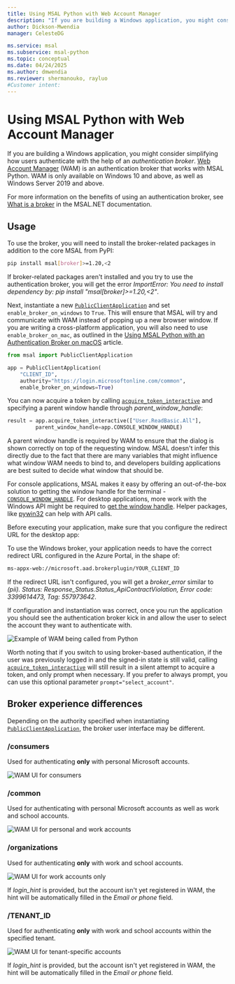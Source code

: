 ```yaml
---
title: Using MSAL Python with Web Account Manager
description: "If you are building a Windows application, you might consider simplifying how users authenticate with the help of an authentication broker - the Web Account Manager."
author: Dickson-Mwendia
manager: CelesteDG

ms.service: msal
ms.subservice: msal-python
ms.topic: conceptual
ms.date: 04/24/2025
ms.author: dmwendia
ms.reviewer: shermanouko, rayluo
#Customer intent: 
---
```


# Using MSAL Python with Web Account Manager

If you are building a Windows application, you might consider simplifying how users authenticate with the help of an *authentication broker*. [Web Account Manager](/windows/uwp/security/web-account-manager) (WAM) is an authentication broker that works with MSAL Python. WAM is only available on Windows 10 and above, as well as Windows Server 2019 and above.

For more information on the benefits of using an authentication broker, see [What is a broker](/entra/msal/dotnet/acquiring-tokens/desktop-mobile/wam#what-is-a-broker) in the MSAL.NET documentation.

## Usage

To use the broker, you will need to install the broker-related packages in addition to the core MSAL from PyPI:

```bash
pip install msal[broker]>=1.20,<2
```

If broker-related packages aren't installed and you try to use the authentication broker, you will get the error *ImportError: You need to install dependency by: pip install "msal[broker]>=1.20,<2"*.

Next, instantiate a new [`PublicClientApplication`](xref:msal.application.PublicClientApplication) and set `enable_broker_on_windows` to `True`. This will ensure that MSAL will try and communicate with WAM instead of popping up a new browser window. If you are writing a cross-platform application, you will also need to use `enable_broker_on_mac`, as outlined in the [Using MSAL Python with an Authentication Broker on macOS](macos-broker.md) article.

```python
from msal import PublicClientApplication

app = PublicClientApplication(
    "CLIENT_ID",
    authority="https://login.microsoftonline.com/common",
    enable_broker_on_windows=True)
```

You can now acquire a token by calling [`acquire_token_interactive`](xref:msal.application.PublicClientApplication.acquire_token_interactive) and specifying a parent window handle through *parent_window_handle*:

```python
result = app.acquire_token_interactive(["User.ReadBasic.All"],
         parent_window_handle=app.CONSOLE_WINDOW_HANDLE)
```

A parent window handle is required by WAM to ensure that the dialog is shown correctly on top of the requesting window. MSAL doesn't infer this directly due to the fact that there are many variables that might influence what window WAM needs to bind to, and developers building applications are best suited to decide what window that should be.

For console applications, MSAL makes it easy by offering an out-of-the-box solution to getting the window handle for the terminal - [`CONSOLE_WINDOW_HANDLE`](xref:msal.application.PublicClientApplication.CONSOLE_WINDOW_HANDLE). For desktop applications, more work with the Windows API might be required to [get the window handle](/windows/apps/develop/ui-input/retrieve-hwnd). Helper packages, like [pywin32](https://pypi.org/project/pywin32/) can help with API calls.

Before executing your application, make sure that you configure the redirect URL for the desktop app:

To use the Windows broker, your application needs to have the correct redirect URL configured in the Azure Portal, in the shape of:

```bash
ms-appx-web://microsoft.aad.brokerplugin/YOUR_CLIENT_ID
```

If the redirect URL isn't configured, you will get a *broker_error* similar to *(pii). Status: Response_Status.Status_ApiContractViolation, Error code: 3399614473, Tag: 557973642*.

If configuration and instantiation was correct, once you run the application you should see the authentication broker kick in and allow the user to select the account they want to authenticate with.

![Example of WAM being called from Python](../media/wam-python.gif)

Worth noting that if you switch to using broker-based authentication, if the user was previously logged in and the signed-in state is still valid, calling [`acquire_token_interactive`](xref:msal.application.PublicClientApplication.acquire_token_interactive) will still result in a silent attempt to acquire a token, and only prompt when necessary. If you prefer to always prompt, you can use this optional parameter `prompt="select_account"`.

## Broker experience differences

Depending on the authority specified when instantiating [`PublicClientApplication`](xref:msal.application.PublicClientApplication), the broker user interface may be different.

### /consumers

Used for authenticating **only** with personal Microsoft accounts.

![WAM UI for consumers](../media/wam-consumers.png)

### /common

Used for authenticating with personal Microsoft accounts as well as work and school accounts.

![WAM UI for personal and work accounts](../media/wam-common.png)

### /organizations

Used for authenticating **only** with work and school accounts.

![WAM UI for work accounts only](../media/wam-organizations.png)

If *login_hint* is provided, but the account isn't yet registered in WAM, the hint will be automatically filled in the *Email or phone* field.

### /TENANT_ID

Used for authenticating **only** with work and school accounts within the specified tenant.

![WAM UI for tenant-specific accounts](../media/wam-tenant-specific.png)

If *login_hint* is provided, but the account isn't yet registered in WAM, the hint will be automatically filled in the *Email or phone* field.
